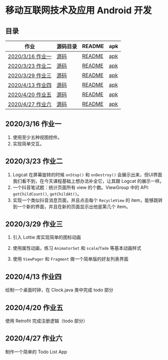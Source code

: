 # 移动互联网技术及应用 Android 开发


## 目录

| 作业 | 源码目录 | README | apk |
| --- | --- | --- | --- |
| [2020/3/16 作业一](#2020316-作业一) | [源码](Homework1/) | [README](Homework1/README.md) | [apk](https://github.com/KagamineRinSuki/Android_Homework/releases/download/homework1_v2/Homework1.apk) |
| [2020/3/23 作业二](#2020323-作业二) | [源码](Homework2/) | [README](Homework2/README.md) | [apk](https://github.com/KagamineRinSuki/Android_Homework/releases/download/homework2_v1/Homework2.apk) |
| [2020/3/29 作业三](#2020329-作业三) | [源码](Homework3/) | [README](Homework3/README.md) | [apk](https://github.com/KagamineRinSuki/Android_Homework/releases/download/homework3_v1/Homework3.apk) |
| [2020/4/13 作业四](#2020413-作业四) | [源码](Homework4/) | [README](Homework4/README.md) | [apk](https://github.com/KagamineRinSuki/Android_Homework/releases/download/homework4_v1/Homework4.apk) |
| [2020/4/20 作业五](#2020420-作业五) | [源码](Homework5/) | [README](Homework5/README.md) | [apk](https://github.com/KagamineRinSuki/Android_Homework/releases/download/homework5_v1/Homework5.apk)|
| [2020/4/27 作业六](#2020427-作业六) | [源码](Homework6/) | [README](Homework6/README.md) | [apk](https://github.com/KagamineRinSuki/Android_Homework/releases/download/homework6_v1/Homework6.apk)|

## 2020/3/16 作业一

1. 使用至少五种视图控件。
2. 实现简单交互。

## 2020/3/23 作业二

1. Logcat 在屏幕旋转的时候 `onStop()` 和 `onDestroy()` 会展示出来，但UI界面我们看不到，在今天课程基础上想办法补全它，让其跟 Logcat 的展示一样。
2. 一个抖音笔试题：统计页面所有 view 的个数。ViewGroup 中的 API: `getChildCount()`, `getChildAt()`。
3. 实现一个类似抖音消息页面，并且点击每个 `RecycleView` 的 item，能够跳转到一个新的界面，并且在新的页面显示出他是第几个 item。

## 2020/3/29 作业三

1. 引入 Lottie 库实现简单的图标动画

2. 使用属性动画，练习 `AnimatorSet` 和 `scale`/`fade` 等基本动画样式

3. 使用 `ViewPager` 和 `Fragment` 做一个简单版的好友列表界面

## 2020/4/13 作业四
绘制一个桌面时钟，在 Clock.java 类中完成 todo 部分

## 2020/4/20 作业五
使用 Retrofit 完成注册逻辑（todo 部分）

## 2020/4/27 作业六

制作一个简单的 Todo List App